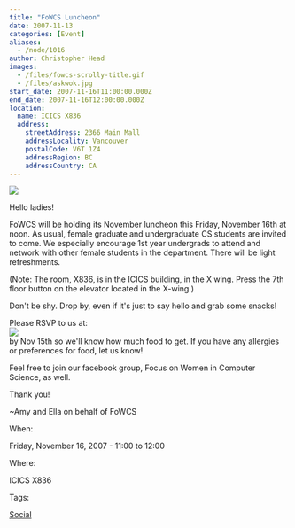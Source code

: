 ```yaml
---
title: "FoWCS Luncheon"
date: 2007-11-13
categories: [Event]
aliases:
  - /node/1016
author: Christopher Head
images:
  - /files/fowcs-scrolly-title.gif
  - /files/askwok.jpg
start_date: 2007-11-16T11:00:00.000Z
end_date: 2007-11-16T12:00:00.000Z
location:
  name: ICICS X836
  address:
    streetAddress: 2366 Main Mall
    addressLocality: Vancouver
    postalCode: V6T 1Z4
    addressRegion: BC
    addressCountry: CA
---
```


![](/files/fowcs-scrolly-title.gif)

Hello ladies!

FoWCS will be holding its November luncheon this Friday, November 16th at noon. As usual, female graduate and undergraduate CS students are invited to come. We especially encourage 1st year undergrads to attend and network with other female students in the department. There will be light refreshments.

(Note: The room, X836, is in the ICICS building, in the X wing. Press the 7th floor button on the elevator located in the X-wing.)

Don't be shy. Drop by, even if it's just to say hello and grab some snacks!

Please RSVP to us at: \
![](/files/askwok.jpg) \
by Nov 15th so we'll know how much food to get. If you have any allergies or preferences for food, let us know!

Feel free to join our facebook group, Focus on Women in Computer Science, as well.

Thank you!

~Amy and Ella
on behalf of FoWCS

When: 

Friday, November 16, 2007 - 11:00 to 12:00

Where: 

ICICS X836

Tags: 

[Social](/social)
